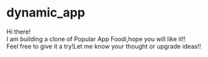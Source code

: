 # dynamic_app

Hi there!
<br>
I am building a clone of Popular App Foodi,hope you will like it!!
<br>
Feel free to give it a try!Let me know your thought or upgrade ideas!!
